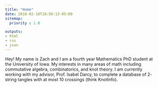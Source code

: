 ```yaml
---
title: "Home"
date: 2018-02-10T18:56:13-05:00
sitemap:
  priority : 1.0

outputs:
- html
- rss
- json
---
```


Hey! My name is Zach and I am a fourth year Mathematics PhD student at the University of Iowa. My interests in many areas of math including commutative algebra, combinatorics, and knot theory. I am currently working with my advisor, Prof. Isabel Darcy, to complete a database of 2- string tangles with at most 10 crossings (think KnotInfo).
